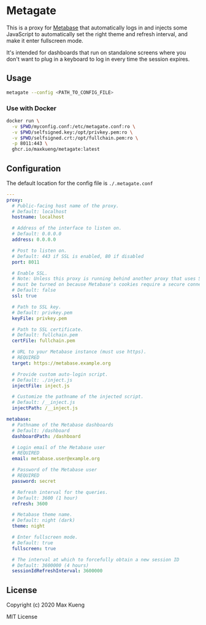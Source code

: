 # Metagate

This is a proxy for [Metabase](https://www.metabase.com/) that automatically
logs in and injects some JavaScript to automatically set the right theme and
refresh interval, and make it enter fullscreen mode.

It's intended for dashboards that run on standalone screens where you don't
want to plug in a keyboard to log in every time the session expires.

## Usage

```sh
metagate --config <PATH_TO_CONFIG_FILE>
```

### Use with Docker

```sh
docker run \
  -v $PWD/myconfig.conf:/etc/metagate.conf:ro \
  -v $PWD/selfsigned.key:/opt/privkey.pem:ro \
  -v $PWD/selfsigned.crt:/opt/fullchain.pem:ro \
  -p 8011:443 \
  ghcr.io/maxkueng/metagate:latest
```

## Configuration

The default location for the config file is `./.metagate.conf`

```yaml
---
proxy:
  # Public-facing host name of the proxy.
  # Default: localhost
  hostname: localhost

  # Address of the interface to listen on.
  # Default: 0.0.0.0
  address: 0.0.0.0

  # Post to listen on.
  # Default: 443 if SSL is enabled, 80 if disabled
  port: 8011

  # Enable SSL.
  # Note: Unless this proxy is running behind another proxy that uses SSL, SSL
  # must be turned on because Metabase's cookies require a secure connection.
  # Default: false
  ssl: true

  # Path to SSL key.
  # Default: privkey.pem
  keyFile: privkey.pem

  # Path to SSL certificate.
  # Default: fullchain.pem
  certFile: fullchain.pem

  # URL to your Metabase instance (must use https).
  # REQUIRED
  target: https://metabase.example.org

  # Provide custom auto-login script.
  # Default: ./inject.js
  injectFile: inject.js

  # Customize the pathname of the injected script.
  # Default: /__inject.js
  injectPath: /__inject.js

metabase:
  # Pathname of the Metabase dashboards
  # Default: /dashboard
  dashboardPath: /dashboard

  # Login email of the Metabase user
  # REQUIRED
  email: metabase.user@example.org

  # Password of the Metabase user
  # REQUIRED
  password: secret

  # Refresh interval for the queries.
  # Default: 3600 (1 hour)
  refresh: 3600

  # Metabase theme name.
  # Default: night (dark)
  theme: night

  # Enter fullscreen mode.
  # Default: true
  fullscreen: true

  # The interval at which to forcefully obtain a new session ID
  # Default: 3600000 (4 hours)
  sessionIdRefreshInterval: 3600000
```

## License

Copyright (c) 2020 Max Kueng

MIT License

